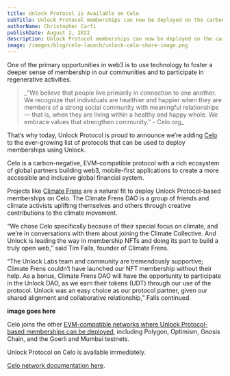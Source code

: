 ```yaml
---
title: Unlock Protocol is Available on Celo
subTitle: Unlock Protocol memberships can now be deployed on the carbon-negative Celo blockchain
authorName: Christopher Carfi
publishDate: August 2, 2022
description: Unlock Protocol memberships can now be deployed on the carbon-negative Celo blockchain.
image: /images/blog/celo-launch/unlock-celo-share-image.png
---
```


One of the primary opportunities in web3 is to use technology to foster a deeper sense of membership in our communities and to participate in regenerative activities. 

<blockquote>
_”We believe that people live primarily in connection to one another. We recognize that individuals are healthier and happier when they are members of a strong social community with meaningful relationships — that is, when they are living within a healthy and happy whole. We embrace values that strengthen community.” - Celo.org_
</blockquote>

That’s why today, Unlock Protocol is proud to announce we’re adding [Celo](https://www.celo.org) to the ever-growing list of protocols that can be used to deploy memberships using Unlock. 

Celo is a carbon-negative, EVM-compatible protocol with a rich ecosystem of global partners building web3, mobile-first applications to create a more accessible and inclusive global financial system.

Projects like [Climate Frens](https://climatefrens.xyz/) are a natural fit to deploy Unlock Protocol-based memberships on Celo. The Climate Frens DAO is a group of friends and climate activists uplifting themselves and others through creative contributions to the climate movement.

“We chose Celo specifically because of their special focus on climate, and we’re in conversations with them about joining the Climate Collective. And Unlock is leading the way in membership NFTs and doing its part to build a truly open web,” said Tim Falls, founder of Climate Frens.

“The Unlock Labs team and community are tremendously supportive; Climate Frens couldn’t have launched our NFT membership without their help. As a bonus, Climate Frens DAO will have the opportunity to participate in the Unlock DAO, as we earn their tokens (UDT) through our use of the protocol. Unlock was an easy choice as our protocol partner, given our shared alignment and collaborative relationship,” Falls continued.

**image goes here**

Celo joins the other [EVM-compatible networks where Unlock Protocol-based memberships can be deployed](https://docs.unlock-protocol.com/core-protocol/unlock/networks), including Polygon, Optimism, Gnosis Chain, and the Goerli and Mumbai testnets.

Unlock Protocol on Celo is available immediately.

[Celo network documentation here](https://docs.unlock-protocol.com/core-protocol/unlock/networks/).
